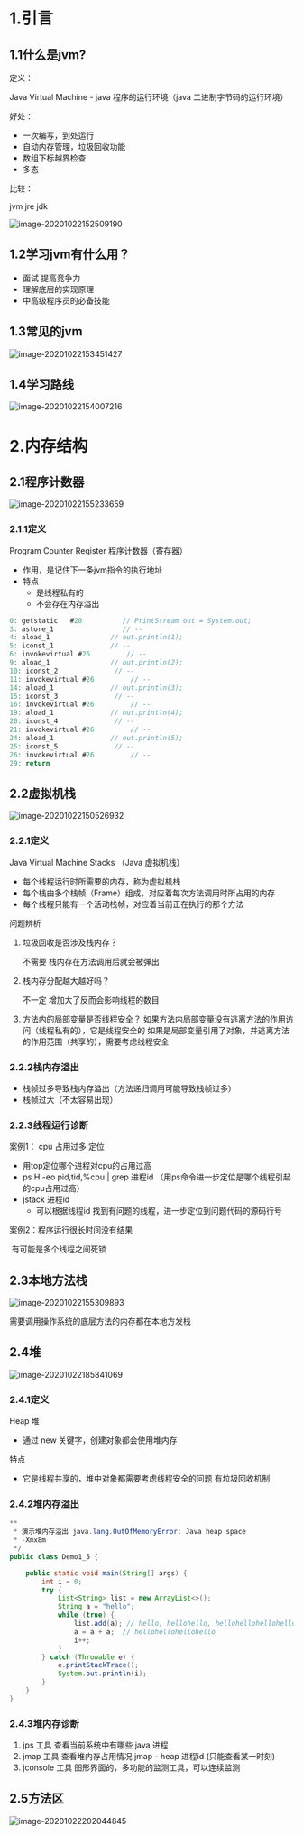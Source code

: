 

# 1.引言

## 1.1什么是jvm?

定义：

Java Virtual Machine - java 程序的运行环境（java 二进制字节码的运行环境）

好处：

- 一次编写，到处运行
- 自动内存管理，垃圾回收功能
- 数组下标越界检查
- 多态

比较：

jvm jre jdk

![image-20201022152509190](/img/image-20201022152509190.png)



## 1.2学习jvm有什么用？

- 面试 提高竞争力
- 理解底层的实现原理
- 中高级程序员的必备技能

## 1.3常见的jvm

![image-20201022153451427](/img/image-20201022153451427.png)

## 1.4学习路线

![image-20201022154007216](/img/image-20201022154007216.png)



# 2.内存结构

## 2.1程序计数器



![image-20201022155233659](/img/image-20201022155233659.png)

### 2.1.1定义

Program Counter Register 程序计数器（寄存器）

- 作用，是记住下一条jvm指令的执行地址
- 特点
  - 是线程私有的
  - 不会存在内存溢出

```java
0: getstatic   #20          // PrintStream out = System.out;
3: astore_1               	// --
4: aload_1               // out.println(1);
5: iconst_1              // --
6: invokevirtual #26         // --
9: aload_1               // out.println(2);
10: iconst_2              // --
11: invokevirtual #26         // --
14: aload_1              // out.println(3);
15: iconst_3              // --
16: invokevirtual #26         // --
19: aload_1              // out.println(4);
20: iconst_4              // --
21: invokevirtual #26         // --
24: aload_1              // out.println(5);
25: iconst_5              // --
26: invokevirtual #26         // --
29: return
```



## 2.2虚拟机栈



![image-20201022150526932](/img/image-20201022150526932.png)

### 2.2.1定义

Java Virtual Machine Stacks （Java 虚拟机栈）

- 每个线程运行时所需要的内存，称为虚拟机栈
- 每个栈由多个栈帧（Frame）组成，对应着每次方法调用时所占用的内存
- 每个线程只能有一个活动栈帧，对应着当前正在执行的那个方法



问题辨析
1. 垃圾回收是否涉及栈内存？

   不需要  栈内存在方法调用后就会被弹出

2. 栈内存分配越大越好吗？

   不一定 增加大了反而会影响线程的数目

3. 方法内的局部变量是否线程安全？
    如果方法内局部变量没有逃离方法的作用访问（线程私有的），它是线程安全的
    如果是局部变量引用了对象，并逃离方法的作用范围（共享的），需要考虑线程安全



### 2.2.2栈内存溢出



- 栈帧过多导致栈内存溢出（方法递归调用可能导致栈帧过多）
- 栈帧过大（不太容易出现）



### 2.2.3线程运行诊断

案例1： cpu 占用过多
定位

- 用top定位哪个进程对cpu的占用过高
- ps H -eo pid,tid,%cpu | grep 进程id （用ps命令进一步定位是哪个线程引起的cpu占用过高）
- jstack 进程id
  - 可以根据线程id 找到有问题的线程，进一步定位到问题代码的源码行号

案例2：程序运行很长时间没有结果

​	有可能是多个线程之间死锁



## 2.3本地方法栈



![image-20201022155309893](/img/image-20201022155309893.png)

需要调用操作系统的底层方法的内存都在本地方发栈



## 2.4堆

![image-20201022185841069](/img/image-20201022185841069.png)

### 2.4.1定义

Heap 堆

- 通过 new 关键字，创建对象都会使用堆内存

特点

- 它是线程共享的，堆中对象都需要考虑线程安全的问题
  有垃圾回收机制

### 2.4.2堆内存溢出



```java
**
 * 演示堆内存溢出 java.lang.OutOfMemoryError: Java heap space
 * -Xmx8m
 */
public class Demo1_5 {

    public static void main(String[] args) {
        int i = 0;
        try {
            List<String> list = new ArrayList<>();
            String a = "hello";
            while (true) {
                list.add(a); // hello, hellohello, hellohellohellohello ...
                a = a + a;  // hellohellohellohello
                i++;
            }
        } catch (Throwable e) {
            e.printStackTrace();
            System.out.println(i);
        }
    }
}
```



### 2.4.3堆内存诊断

1. jps 工具
  查看当前系统中有哪些 java 进程
2. jmap 工具
  查看堆内存占用情况 jmap - heap 进程id (只能查看某一时刻)
3. jconsole 工具
  图形界面的，多功能的监测工具，可以连续监测

## 2.5方法区

![image-20201022202044845](/img/image-20201022202044845.png)